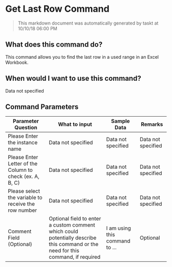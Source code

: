 <!--TITLE: Get Last Row Command -->
<!-- SUBTITLE: a command in the Excel Commands group -->
# Get Last Row Command


> This markdown document was automatically generated by taskt at 10/10/18 06:00 PM


## What does this command do?
This command allows you to find the last row in a used range in an Excel Workbook.


## When would I want to use this command?
Data not specified


## Command Parameters
| Parameter Question   	| What to input  	|  Sample Data 	| Remarks  	|
| ---                    | ---               | ---           | ---       |
|Please Enter the instance name|Data not specified|Data not specified|Data not specified|
|Please Enter Letter of the Column to check (ex. A, B, C)|Data not specified|Data not specified|Data not specified|
|Please select the variable to receive the row number|Data not specified|Data not specified|Data not specified|
|Comment Field (Optional)|Optional field to enter a custom comment which could potentially describe this command or the need for this command, if required|I am using this command to ...|Optional|


